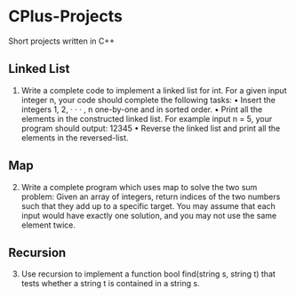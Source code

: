 # CPlus-Projects
Short projects written in C++

## Linked List
1. Write a complete code to implement a linked list for int. For a given input integer n, your code should complete the following tasks:
• Insert the integers 1, 2, · · · , n one-by-one and in sorted order.
• Print all the elements in the constructed linked list. For example input n = 5, your program should
output: 12345
• Reverse the linked list and print all the elements in the reversed-list.

## Map
2. Write a complete program which uses map to solve the two sum problem: Given an array of integers, return indices of the two numbers such that they add up to a specific target. You may assume that each input would have exactly one solution, and you may not use the same element twice.

## Recursion
3. Use recursion to implement a function bool find(string s, string t) that tests whether a string t is contained in a string s. 
